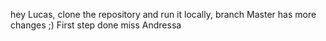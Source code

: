 hey Lucas, clone the repository and run it locally, branch Master has more changes ;)
First step done miss Andressa
